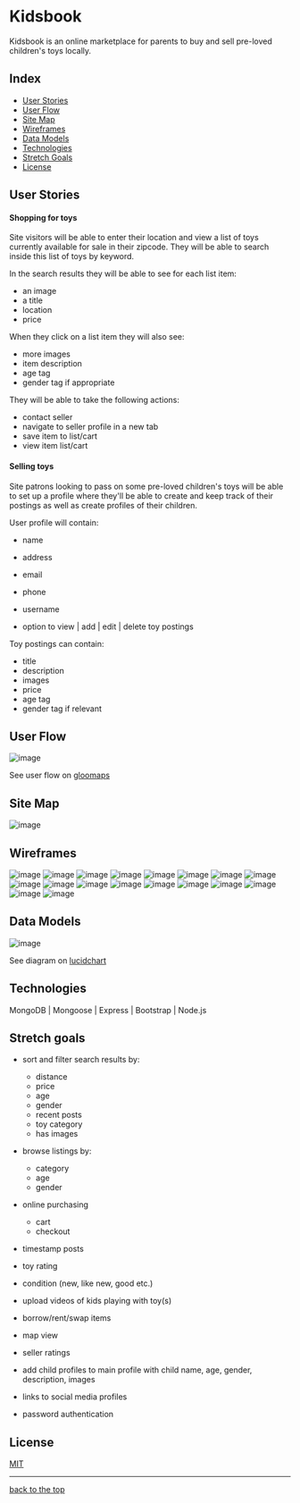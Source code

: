 # Kidsbook

Kidsbook is an online marketplace for parents to buy and sell pre-loved children's toys locally.

## Index

* [User Stories](#User-Stories)
* [User Flow](#User-Flow)
* [Site Map](#Site-Map)
* [Wireframes](#Wireframes)
* [Data Models](#Data-Models)
* [Technologies](#Technologies)
* [Stretch Goals](#Stretch-Goals)
* [License](#License)

## User Stories

#### Shopping for toys

Site visitors will be able to enter their location and view a list of toys currently available for sale in their zipcode.
They will be able to search inside this list of toys by keyword.

In the search results they will be able to see for each list item:
* an image
* a title
* location
* price

When they click on a list item they will also see:
* more images
* item description
* age tag
* gender tag if appropriate

They will be able to take the following actions:
* contact seller
* navigate to seller profile in a new tab
* save item to list/cart
* view item list/cart

#### Selling toys

Site patrons looking to pass on some pre-loved children's toys will be able to set up a profile where they'll be able to create and keep track of their postings as well as create profiles of their children.

User profile will contain:
* name
* address
* email
* phone
* username

* option to view | add | edit | delete toy postings

Toy postings can contain:
* title
* description
* images
* price
* age tag
* gender tag if relevant

## User Flow

![image](gloomap_1e295fa1.png)

See user flow on [gloomaps](https://www.gloomaps.com/wgvkaMos6a)

## Site Map

![image](Sitemap_final.jpg)

## Wireframes

![image](wf1.png)
![image](wf2.png)
![image](wf3.png)
![image](wf4.png)
![image](wf5.png)
![image](wf6.png)
![image](wf7.png)
![image](wf8.png)
![image](wf9.png)
![image](wf10.png)
![image](wf11.png)
![image](wf12.png)
![image](wf13.png)
![image](wf14.png)
![image](wf15.png)
![image](wf16.png)
![image](wf17.png)
![image](wf18.png)

## Data Models

![image](mvp_db_diagram.svg)

See diagram on [lucidchart](https://www.lucidchart.com/invitations/accept/44d72878-61fc-4aa8-b688-39cc548fcfd6)

## Technologies

MongoDB | Mongoose | Express | Bootstrap | Node.js

## Stretch goals

* sort and filter search results by: 
	* distance
	* price
	* age
	* gender
	* recent posts
	* toy category
	* has images
	
* browse listings by:
	* category
	* age
	* gender
	
* online purchasing
	* cart
	* checkout
	
* timestamp posts
* toy rating
* condition (new, like new, good etc.)
* upload videos of kids playing with toy(s)
* borrow/rent/swap items
* map view
* seller ratings
* add child profiles to main profile with child name, age, gender, description, images
* links to social media profiles
* password authentication

## License
[MIT](https://choosealicense.com/licenses/mit/)

---
[back to the top](#Kidsbook)
